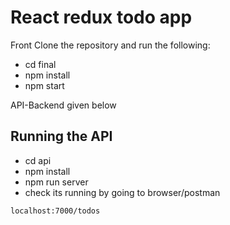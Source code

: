 # React redux todo app


Front 
Clone the repository and run the following:

- cd final
- npm install
- npm start

API-Backend given below 


## Running the API

- cd api
- npm install
- npm run server
- check its running by going to browser/postman

```
localhost:7000/todos

```
